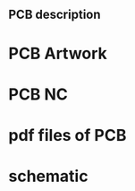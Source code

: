 ## PCB description  
  
  # PCB Artwork  
    
  # PCB NC  
    
  # pdf files of PCB  
    
  # schematic
